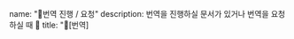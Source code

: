 name: "📖번역 진행 / 요청"
description: 번역을 진행하실 문서가 있거나 번역을 요청하실 때 📝
title: "📖[번역] <title>"
labels: ["번역 요청"]
assignees: [""]
body:
- type: input
  id: document-url
  attributes:
    label: "번역이 필요한 문서 URL"
    description: 번역을 하실 / 요청하실 URL을 남겨주세요.
    placeholder: ex. https://tutorials.pytorch.kr/beginner/basics/intro.html
  validations:
    required: true
- type: dropdown
  id: request-to
  attributes:
    label: "직접 번역 여부"
    description: 직접 번역을 하시거나, 다른 분에게 번역을 요청하실 수 있습니다.
    multiple: false
    options:
      - 예, 제가 진행하려고 합니다.
      - 아니오, 다른 분께 요청드립니다.
  validations:
    required: true
- type: textarea
  id: due-date
  attributes:
    label: "(직접 번역 시) 예상하는 완료 일정"
    description: 반드시 지키셔야 하는 일정이 아닙니다. 일정이 늦어질 경우 다른 번역자를 위해 남겨주세요.
    placeholder: "예시) 1달 후, 또는 3월 내 등'"
  validations:
    required: false
- type: input
  id: relate-issue
  attributes:
    label: "관련 이슈"
    description: 현재 번역 요청 / 진행 내역을 보기 위해 각 버전의 메인 이슈를 참조합니다.
    value: "#660 (v2.0)"
  validations:
    required: true
- type: textarea
  id: other-infomation
  attributes:
    label: "추가 정보"
    description: |
      다른 참고할 정보가 있다면 알려주세요.
    placeholder: |
      예시)
      'ㅇㅇㅇㅇ에서는 ㄱㄴㄷㄹ 대신 ㅁㅂㅅㅇ 사용을 권장하고 있습니다.
      이 내용은 https://tutorials.pytorch.kr/beginner/basics/intro.html 에서 확인할 수 있습니다.'
    tip: |
      이미지 파일 또는 로그 파일 등을 끌어다 놓거나 붙여넣기하여 업로드/첨부할 수 있습니다.
  validations:
    required: false
